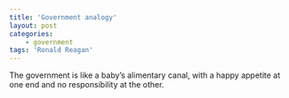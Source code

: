 ```yaml
---
title: 'Government analogy'
layout: post
categories:
    - government
tags: 'Ronald Reagan'
---
```


The government is like a baby’s alimentary canal, with a happy appetite at one end and no responsibility at the other.
